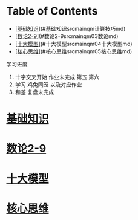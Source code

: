 # Table of Contents

* [[基础知识](./src/main/qm/计算技巧.md)](#基础知识srcmainqm计算技巧md)
* [[数论2-9](./src/main/qm/03数论.md)](#数论2-9srcmainqm03数论md)
* [[十大模型](./src/main/qm/04十大模型.md)](#十大模型srcmainqm04十大模型md)
* [[核心思维](./src/main/qm/05核心思维.md)](#核心思维srcmainqm05核心思维md)






学习进度
1. 十字交叉开始 作业未完成 第五 第六 
2. 学习 鸡兔同笼 以及对应作业
3. 和差 复盘未完成

# [基础知识](./src/main/qm/计算技巧.md)
# [数论2-9](./src/main/qm/03数论.md)
# [十大模型](./src/main/qm/04十大模型.md)
# [核心思维](./src/main/qm/05核心思维.md)

